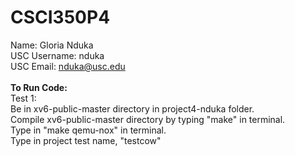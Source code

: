 # CSCI350P4
Name: Gloria Nduka
<br>
USC Username: nduka
<br>
USC Email: nduka@usc.edu
<br>
<br>
<strong>To Run Code:</strong>
<br>
Test 1:
<br>
Be in xv6-public-master directory in project4-nduka folder.<br> 
Compile xv6-public-master directory by typing "make" in terminal.<br>
Type in "make qemu-nox" in terminal.<br>
Type in project test name, "testcow" <br>
<br>
